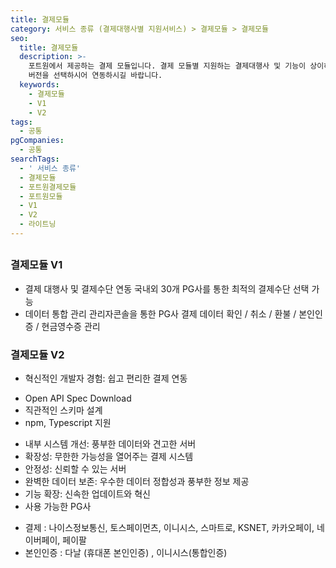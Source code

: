 ```yaml
---
title: 결제모듈
category: 서비스 종류 (결제대행사별 지원서비스) > 결제모듈 > 결제모듈
seo:
  title: 결제모듈
  description: >-
    포트원에서 제공하는 결제 모듈입니다. 결제 모듈별 지원하는 결제대행사 및 기능이 상이하므로 개발하고자 하는 결제대행사 및 기능에 따라
    버전을 선택하시어 연동하시길 바랍니다.
  keywords:
    - 결제모듈
    - V1
    - V2
tags:
  - 공통
pgCompanies:
  - 공통
searchTags:
  - ' 서비스 종류'
  - 결제모듈
  - 포트원결제모듈
  - 포트원모듈
  - V1
  - V2
  - 라이트닝
---
```


<Callout content="포트원에서 제공하는 결제 모듈입니다.
결제 모듈별 지원하는 결제대행사 및 기능이 상이하므로 개발하고자 하는 결제대행사 및 기능에 따라 버전을 선택하시어 연동하시길 바랍니다." />

## <Highlight text="포트원 결제 모듈 버전" />

### **결제모듈 V1**

- 결제 대행사 및 결제수단 연동 국내외 30개 PG사를 통한 최적의 결제수단 선택 가능
- 데이터 통합 관리 관리자콘솔을 통한 PG사 결제 데이터 확인 / 취소 / 환불 / 본인인증 / 현금영수증 관리

### **결제모듈 V2**

- 혁신적인 개발자 경험: 쉽고 편리한 결제 연동

<Indent level="1">

- Open API Spec Download
- 직관적인 스키마 설계
- npm, Typescript 지원

</Indent>

- 내부 시스템 개선: 풍부한 데이터와 견고한 서버
- 확장성: 무한한 가능성을 열어주는 결제 시스템
- 안정성: 신뢰할 수 있는 서버
- 완벽한 데이터 보존: 우수한 데이터 정합성과 풍부한 정보 제공
- 기능 확장: 신속한 업데이트와 혁신
- 사용 가능한 PG사

<Indent level="1">

- 결제 : 나이스정보통신, 토스페이먼츠, 이니시스, 스마트로, KSNET, 카카오페이, 네이버페이, 페이팔
- 본인인증 : 다날 (휴대폰 본인인증) , 이니시스(통합인증)

</Indent>
